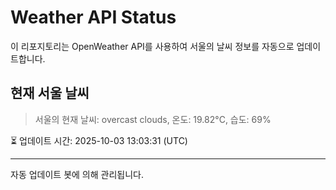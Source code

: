 
# Weather API Status

이 리포지토리는 OpenWeather API를 사용하여 서울의 날씨 정보를 자동으로 업데이트합니다.

## 현재 서울 날씨
> 서울의 현재 날씨: overcast clouds, 온도: 19.82°C, 습도: 69%

⏳ 업데이트 시간: 2025-10-03 13:03:31 (UTC)

---
자동 업데이트 봇에 의해 관리됩니다.
